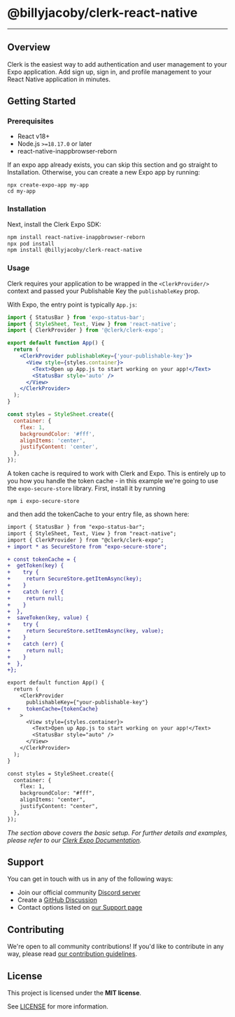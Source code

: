 # @billyjacoby/clerk-react-native

---

## Overview

Clerk is the easiest way to add authentication and user management to your Expo application. Add sign up, sign in, and profile management to your React Native application in minutes.

## Getting Started

### Prerequisites

- React v18+
- Node.js `>=18.17.0` or later
- react-native-inappbrowser-reborn

If an expo app already exists, you can skip this section and go straight to Installation.
Otherwise, you can create a new Expo app by running:

```
npx create-expo-app my-app
cd my-app
```

### Installation

Next, install the Clerk Expo SDK:

```sh
npm install react-native-inappbrowser-reborn
npx pod install
npm install @billyjacoby/clerk-react-native
```

### Usage

Clerk requires your application to be wrapped in the `<ClerkProvider/>` context and passed your Publishable Key the `publishableKey` prop.

With Expo, the entry point is typically `App.js`:

```jsx
import { StatusBar } from 'expo-status-bar';
import { StyleSheet, Text, View } from 'react-native';
import { ClerkProvider } from '@clerk/clerk-expo';

export default function App() {
  return (
    <ClerkProvider publishableKey={'your-publishable-key'}>
      <View style={styles.container}>
        <Text>Open up App.js to start working on your app!</Text>
        <StatusBar style='auto' />
      </View>
    </ClerkProvider>
  );
}

const styles = StyleSheet.create({
  container: {
    flex: 1,
    backgroundColor: '#fff',
    alignItems: 'center',
    justifyContent: 'center',
  },
});
```

A token cache is required to work with Clerk and Expo. This is entirely up to you how you handle the token cache - in this example we're going to use the `expo-secure-store` library. First, install it by running

```
npm i expo-secure-store
```

and then add the tokenCache to your entry file, as shown here:

```diff
import { StatusBar } from "expo-status-bar";
import { StyleSheet, Text, View } from "react-native";
import { ClerkProvider } from "@clerk/clerk-expo";
+ import * as SecureStore from "expo-secure-store";

+ const tokenCache = {
+  getToken(key) {
+    try {
+     return SecureStore.getItemAsync(key);
+    }
+    catch (err) {
+     return null;
+    }
+  },
+  saveToken(key, value) {
+    try {
+     return SecureStore.setItemAsync(key, value);
+    }
+    catch (err) {
+     return null;
+    }
+  },
+};

export default function App() {
  return (
    <ClerkProvider
      publishableKey={"your-publishable-key"}
+     tokenCache={tokenCache}
    >
      <View style={styles.container}>
        <Text>Open up App.js to start working on your app!</Text>
        <StatusBar style="auto" />
      </View>
    </ClerkProvider>
  );
}

const styles = StyleSheet.create({
  container: {
    flex: 1,
    backgroundColor: "#fff",
    alignItems: "center",
    justifyContent: "center",
  },
});

```

_The section above covers the basic setup. For further details and examples, please refer to our [Clerk Expo Documentation](https://clerk.com/docs?utm_source=github&utm_medium=clerk_expo)._

## Support

You can get in touch with us in any of the following ways:

- Join our official community [Discord server](https://clerk.com/discord)
- Create a [GitHub Discussion](https://github.com/clerk/javascript/discussions)
- Contact options listed on [our Support page](https://clerk.com/support?utm_source=github&utm_medium=clerk_expo)

## Contributing

We're open to all community contributions! If you'd like to contribute in any way, please read [our contribution guidelines](https://github.com/clerk/javascript/blob/main/docs/CONTRIBUTING.md).

## License

This project is licensed under the **MIT license**.

See [LICENSE](https://github.com/clerk/javascript/blob/main/packages/expo/LICENSE) for more information.
